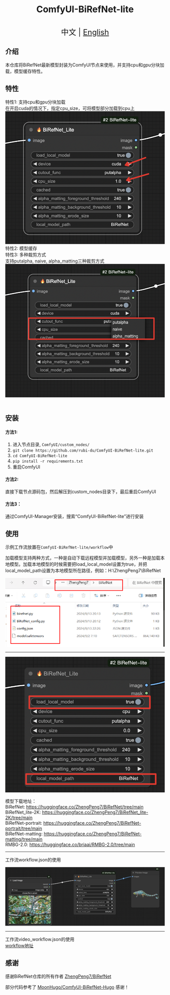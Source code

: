 <h1 align="center">ComfyUI-BiRefNet-lite</h1>

<p align="center">
    <br> <font size=5>中文 | <a href="README_EN.md">English</a></font>
</p>


## 介绍

本仓库将BiRefNet最新模型封装为ComfyUI节点来使用，并支持cpu和gpu分块加载，模型缓存特性。<br>
## 特性
特性1: 支持cpu和gpu分块加载<br>
在开启cuda的情况下，指定cpu_size，可将模型部分加载到cpu上
![slot](./assets/feature1.png)<br>
特性2: 模型缓存<br>
特性3: 多种裁剪方式<br>
支持putalpha, naive, alpha_matting三种裁剪方式
![slot](./assets/feature2.png)<br>
<br>


## 安装 

#### 方法1:

1. 进入节点目录, `ComfyUI/custom_nodes/`
2. `git clone https://github.com/rubi-du/ComfyUI-BiRefNet-lite.git`
3. `cd ComfyUI-BiRefNet-lite`
4. `pip install -r requirements.txt`
5. 重启ComfyUI

#### 方法2:
直接下载节点源码包，然后解压到custom_nodes目录下，最后重启ComfyUI

#### 方法3：
通过ComfyUI-Manager安装，搜索“ComfyUI-BiRefNet-lite”进行安装

## 使用

示例工作流放置在`ComfyUI-BiRefNet-lite/workflow`中<br/>

加载模型支持两种方式，一种是自动下载远程模型并加载模型，另外一种是加载本地模型。加载本地模型的时候需要把load_local_model设置为true，并把local_model_path设置为本地模型所在路径，例如：H:\ZhengPeng7\BiRefNet<br/>

![](./assets/9e6bf0f9-67a7-41ea-bc4b-d8352e4fac4a.png)
___

![](./assets/model_path.png)


模型下载地址：<br/>
BiRefNet: https://huggingface.co/ZhengPeng7/BiRefNet/tree/main<br/>
BiRefNet_lite-2K: https://huggingface.co/ZhengPeng7/BiRefNet_lite-2K/tree/main<br/>
BiRefNet-portrait: https://huggingface.co/ZhengPeng7/BiRefNet-portrait/tree/main<br/>
BiRefNet-matting: https://huggingface.co/ZhengPeng7/BiRefNet-matting/tree/main<br/>
RMBG-2.0: https://huggingface.co/briaai/RMBG-2.0/tree/main<br/>

___
工作流workflow.json的使用<br/>

![plot](./assets/demo1.png)

___
工作流video_workflow.json的使用<br/>
[workflow地址](./workflow/video_workflow.json)

## 感谢

感谢BiRefNet仓库的所有作者 [ZhengPeng7/BiRefNet](https://github.com/zhengpeng7/birefnet)

部分代码参考了 [MoonHugo/ComfyUI-BiRefNet-Hugo](https://github.com/MoonHugo/ComfyUI-BiRefNet-Hugo) 感谢！